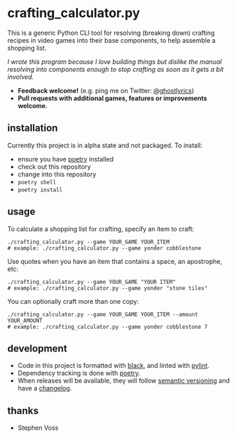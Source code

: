 # crafting_calculator.py

This is a generic Python CLI tool for resolving (breaking down) crafting
recipes in video games into their base components, to help assemble a shopping
list.

*I wrote this program because I love building things but dislike the
manual resolving into components enough to stop crafting as soon as it gets
a bit involved.*

- **Feedback welcome!** (e.g. ping me on Twitter: [@ghostlyrics][])
- **Pull requests with additional games, features or improvements welcome.**

[@ghostlyrics]: https://twitter.com/ghostlyrics

## installation

Currently this project is in alpha state and not packaged. To install:

- ensure you have [poetry][] installed
- check out this repository
- change into this repository
- `poetry shell`
- `poetry install`

[poetry]: https://python-poetry.org/

## usage

To calculate a shopping list for crafting, specify an item to craft:

```shell
./crafting_calculator.py --game YOUR_GAME YOUR_ITEM
# example: ./crafting_calculator.py --game yonder cobblestone
```

Use quotes when you have an item that contains a space, an apostrophe, etc:

```shell
./crafting_calculator.py --game YOUR_GAME "YOUR ITEM"
# example: ./crafting_calculator.py --game yonder "stone tiles"
```

You can optionally craft more than one copy:

```shell
./crafting_calculator.py --game YOUR_GAME YOUR_ITEM --amount YOUR_AMOUNT
# example: ./crafting_calculator.py --game yonder cobblestone 7
```

## development
- Code in this project is formatted with [black][], and linted with [pylint][].
- Dependency tracking is done with [poetry][].
- When releases will be available, they will follow [semantic versioning][] 
  and have a [changelog][].

[black]: https://github.com/psf/black
[pylint]: https://github.com/PyCQA/pylint
[semantic versioning]: https://semver.org/
[changelog]: https://keepachangelog.com/

## thanks
- Stephen Voss
